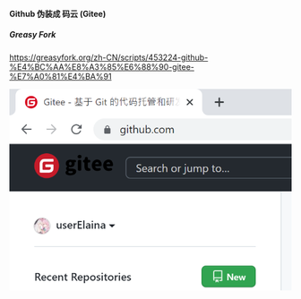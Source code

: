 #### Github 伪装成 码云 (Gitee)

##### Greasy Fork

https://greasyfork.org/zh-CN/scripts/453224-github-%E4%BC%AA%E8%A3%85%E6%88%90-gitee-%E7%A0%81%E4%BA%91

![](./show1.png)
